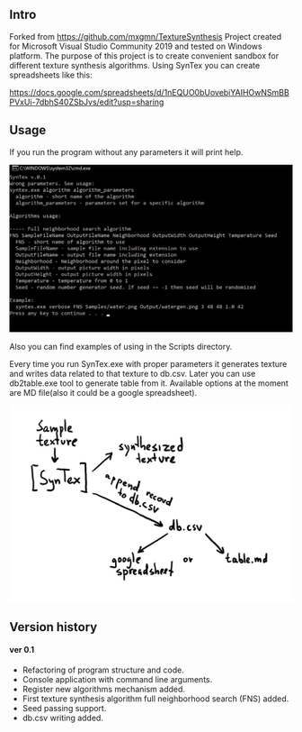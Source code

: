 ## Intro
Forked from https://github.com/mxgmn/TextureSynthesis
Project created for Microsoft Visual Studio Community 2019 and tested on Windows platform.
The purpose of this project is to create convenient sandbox for different texture synthesis algorithms. 
Using SynTex you can create spreadsheets like this:

https://docs.google.com/spreadsheets/d/1nEQUO0bUovebiYAIHOwNSmBBPVxUi-7dbhS40ZSbJvs/edit?usp=sharing

## Usage
If you run the program without any parameters it will print help.
<p align="center"><img src="Images/RunProgramWithoutParameters.jpg"></p>
Also you can find examples of using in the Scripts directory.

Every time you run SynTex.exe with proper parameters it generates texture and writes data related to that texture to db.csv. Later you can use db2table.exe tool to generate table from it. Available options at the moment are MD file(also it could be a google spreadsheet).
<p align="center"><img src="Images/Pipeline.jpg"></p>

 

## Version history
#### ver 0.1
* Refactoring of program structure and code.
* Console application with command line arguments.
* Register new algorithms mechanism added.
* First texture synthesis algorithm full neighborhood search (FNS) added.
* Seed passing support.
* db.csv writing added.
